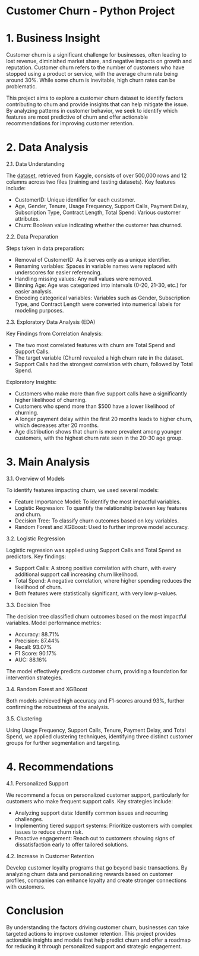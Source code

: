 # Customer Churn - Python Project

# 1. Business Insight

Customer churn is a significant challenge for businesses, often leading to lost revenue, diminished market share, and negative impacts on growth and reputation. Customer churn refers to the number of customers who have stopped using a product or service, with the average churn rate being around 30%. While some churn is inevitable, high churn rates can be problematic.

This project aims to explore a customer churn dataset to identify factors contributing to churn and provide insights that can help mitigate the issue. By analyzing patterns in customer behavior, we seek to identify which features are most predictive of churn and offer actionable recommendations for improving customer retention.

# 2. Data Analysis

2.1. Data Understanding
   
The [dataset](https://www.kaggle.com/datasets/muhammadshahidazeem/customer-churn-dataset), retrieved from Kaggle, consists of over 500,000 rows and 12 columns across two files (training and testing datasets). Key features include:

- CustomerID: Unique identifier for each customer.
- Age, Gender, Tenure, Usage Frequency, Support Calls, Payment Delay, Subscription Type, Contract Length, Total Spend: Various customer attributes.
- Churn: Boolean value indicating whether the customer has churned.

2.2. Data Preparation

Steps taken in data preparation:

- Removal of CustomerID: As it serves only as a unique identifier.
- Renaming variables: Spaces in variable names were replaced with underscores for easier referencing.
- Handling missing values: Any null values were removed.
- Binning Age: Age was categorized into intervals (0-20, 21-30, etc.) for easier analysis.
- Encoding categorical variables: Variables such as Gender, Subscription Type, and Contract Length were converted into numerical labels for modeling purposes.

2.3. Exploratory Data Analysis (EDA)

Key Findings from Correlation Analysis:

- The two most correlated features with churn are Total Spend and Support Calls.
- The target variable (Churn) revealed a high churn rate in the dataset.
- Support Calls had the strongest correlation with churn, followed by Total Spend.

Exploratory Insights:

- Customers who make more than five support calls have a significantly higher likelihood of churning.
- Customers who spend more than $500 have a lower likelihood of churning.
- A longer payment delay within the first 20 months leads to higher churn, which decreases after 20 months.
- Age distribution shows that churn is more prevalent among younger customers, with the highest churn rate seen in the 20-30 age group.

# 3. Main Analysis

3.1. Overview of Models

To identify features impacting churn, we used several models:

- Feature Importance Model: To identify the most impactful variables.
- Logistic Regression: To quantify the relationship between key features and churn.
- Decision Tree: To classify churn outcomes based on key variables.
- Random Forest and XGBoost: Used to further improve model accuracy.

3.2. Logistic Regression

Logistic regression was applied using Support Calls and Total Spend as predictors. Key findings:

- Support Calls: A strong positive correlation with churn, with every additional support call increasing churn likelihood.
- Total Spend: A negative correlation, where higher spending reduces the likelihood of churn.
- Both features were statistically significant, with very low p-values.

3.3. Decision Tree

The decision tree classified churn outcomes based on the most impactful variables. Model performance metrics:

- Accuracy: 88.71%
- Precision: 87.44%
- Recall: 93.07%
- F1 Score: 90.17%
- AUC: 88.16%

The model effectively predicts customer churn, providing a foundation for intervention strategies.

3.4. Random Forest and XGBoost

Both models achieved high accuracy and F1-scores around 93%, further confirming the robustness of the analysis.

3.5. Clustering

Using Usage Frequency, Support Calls, Tenure, Payment Delay, and Total Spend, we applied clustering techniques, identifying three distinct customer groups for further segmentation and targeting.

# 4. Recommendations

4.1. Personalized Support

We recommend a focus on personalized customer support, particularly for customers who make frequent support calls. Key strategies include:

- Analyzing support data: Identify common issues and recurring challenges.
- Implementing tiered support systems: Prioritize customers with complex issues to reduce churn risk.
- Proactive engagement: Reach out to customers showing signs of dissatisfaction early to offer tailored solutions.

4.2. Increase in Customer Retention

Develop customer loyalty programs that go beyond basic transactions. By analyzing churn data and personalizing rewards based on customer profiles, companies can enhance loyalty and create stronger connections with customers.

# Conclusion

By understanding the factors driving customer churn, businesses can take targeted actions to improve customer retention. This project provides actionable insights and models that help predict churn and offer a roadmap for reducing it through personalized support and strategic engagement.
